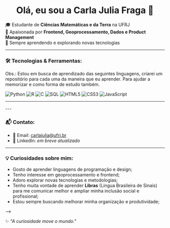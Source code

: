 <h1 align="center">Olá, eu sou a Carla Julia Fraga 👋</h1>

🎓 Estudante de **Ciências Matemáticas e da Terra** na UFRJ  
🚀 Apaixonada por **Frontend, Geoprocessamento, Dados e Product Management**  
🌱 Sempre aprendendo e explorando novas tecnologias  

---

### 🛠️ Tecnologias & Ferramentas:

Obs.: Estou em busca de aprendizado das seguintes linguagens, criarei um repositório para cada uma da maneira que eu aprender.
Para ajudar a memorizar e como forma de estudo também.

![Python](https://img.shields.io/badge/Python-3776AB?style=flat&logo=python&logoColor=white)
![R](https://img.shields.io/badge/R-276DC3?style=flat&logo=r&logoColor=white)
![C](https://img.shields.io/badge/C-00599C?style=flat&logo=c&logoColor=white)
![SQL](https://img.shields.io/badge/SQL-4479A1?style=flat&logo=postgresql&logoColor=white)
![HTML5](https://img.shields.io/badge/HTML5-E34F26?style=flat&logo=html5&logoColor=white)
![CSS3](https://img.shields.io/badge/CSS3-1572B6?style=flat&logo=css3&logoColor=white)
![JavaScript](https://img.shields.io/badge/JavaScript-F7DF1E?style=flat&logo=javascript&logoColor=black)

---
</div>
---

### 📬 Contato:

- 📧 Email: [carlajulia@ufrj.br](mailto:carlajulia@ufrj.br)
- 💼 LinkedIn: _em breve atualizado_

---


### 💡 Curiosidades sobre mim:

- Gosto de aprender linguagens de programação e design;
- Tenho interesse em geoprocessamento e frontend;
- Adoro explorar novas tecnologias e metodologias;
- Tenho muita vontade de aprender **Libras** (Língua Brasileira de Sinais) para me comunicar melhor e ampliar minha inclusão social e profissional;
- Estou sempre buscando melhorar minha organização e produtividade;

-->

✨ _"A curiosidade move o mundo."_  
